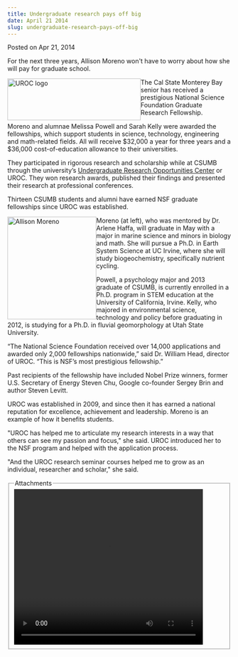 ```yaml
---
title: Undergraduate research pays off big
date: April 21 2014
slug: undergraduate-research-pays-off-big
---
```





<span class="date">Posted on Apr 21, 2014    </span>
<p>For the next three years, Allison Moreno won&apos;t have to worry
about how she will pay for graduate school.</p>
<p><img alt="UROC logo" src="http://news.csumb.edu/sites/default/files/65/attachments/news/images/uroc_updated_logo_for_web_0.jpg" style="width:300px; height:94px; float:left">The Cal State
Monterey Bay senior has received a prestigious National Science
Foundation Graduate Research Fellowship.</img></p>
<p>Moreno and alumnae Melissa Powell and Sarah Kelly were awarded
the fellowships, which support students in science, technology,
engineering and math-related fields. All will receive $32,000 a
year for three years and a $36,000 cost-of-education allowance to
their universities.</p>
<p>They participated in rigorous research and scholarship while at
CSUMB through the university&#x2019;s <a href="http://uroc.csumb.edi" rel="nofollow">Undergraduate Research Opportunities Center</a> or UROC.
They won research awards, published their findings and presented
their research at professional conferences.</p>
<p class="pullquote">Thirteen CSUMB students and alumni have earned
NSF graduate fellowships since UROC was established.</p>
<p><img alt="Allison Moreno" src="http://news.csumb.edu/sites/default/files/65/attachments/news/images/moreno.allison.jpg" style="float:left; width:200px; height:231px">Moreno (at left),
who was mentored by Dr. Arlene Haffa, will graduate in May with a
major in marine science and minors in biology and math. She will
pursue a Ph.D. in Earth System Science at UC Irvine, where she will
study biogeochemistry, specifically nutrient cycling.</img></p>
<p>Powell, a psychology major and 2013 graduate of CSUMB, is
currently enrolled in a Ph.D. program in STEM education at the
University of California, Irvine. Kelly, who majored in
environmental science, technology and policy before graduating in
2012, is studying for a Ph.D. in fluvial geomorphology at Utah
State University.</p>
<p>&#x201C;The National Science Foundation received over 14,000
applications and awarded only 2,000 fellowships nationwide,&#x201D; said
Dr. William Head, director of UROC. &#x201C;This is NSF&#x2019;s most prestigious
fellowship.&#x201D;</p>
<p>Past recipients of the fellowship have included Nobel Prize
winners, former U.S. Secretary of Energy Steven Chu, Google
co-founder Sergey Brin and author Steven Levitt.</p>
<p>UROC was established in 2009, and since then it has earned a
national reputation for excellence, achievement and leadership.
Moreno is an example of how it benefits students.</p>
<p>&quot;UROC has helped me to articulate my research interests in a way
that others can see my passion and focus,&quot; she said. UROC
introduced her to the NSF program and helped with the application
process.</p>
<p>&quot;And the UROC research seminar courses helped me to grow as an
individual, researcher and scholar,&quot; she said.</p>
<fieldset class="fieldgroup group-attachments">
<legend>Attachments</legend>
<div class="field field-type-emvideo field-field-attach-video">
<div class="field-items">
<div class="field-item odd">
<div class="emvideo emvideo-video emvideo-youtube">
<div class="emfield-emvideo emfield-emvideo-youtube">
<div id="emvideo-youtube-flash-wrapper-1">
<!--<object type="application/x-shockwave-flash" height="350" width="425" data="http://www.youtube.com/v/ymwpp991z_Y&amp;rel=0&amp;enablejsapi=1&amp;playerapiid=ytplayer&amp;fs=1" id="emvideo-youtube-flash-1">
          <param name="movie" value="http://www.youtube.com/v/ymwpp991z_Y&amp;rel=0&amp;enablejsapi=1&amp;playerapiid=ytplayer&amp;fs=1" />
          <param name="allowScriptAccess" value="sameDomain"/>
          <param name="quality" value="best"/>
          <param name="allowFullScreen" value="true"/>
          <param name="bgcolor" value="#FFFFFF"/>
          <param name="scale" value="noScale"/>
          <param name="salign" value="TL"/>
          <param name="FlashVars" value="playerMode=embedded" />
          <param name="wmode" value="transparent" />
        </object>-->
<video controls="" width="425" height="350">
<source src="http://r12---sn-o097znee.googlevideo.com/videoplayback?source=youtube&amp;pl=23&amp;mv=m&amp;dur=192.052&amp;sver=3&amp;expire=1422342108&amp;mt=1422320476&amp;initcwndbps=4175000&amp;itag=18&amp;id=o-ANzMspfR7NeLtYPDv5cBzLHpBGRMoXTn8mFJ0L10hSNf&amp;ms=au&amp;mm=31&amp;signature=0E238B8AA7D0ABC4377D9028C890C6A42A1849A6.CF96345EBC80F686024724B3283D0942EEB4F4E8&amp;fexp=900718,907263,916104,923368,927622,929821,930676,936121,9406392,941004,943917,947225,948124,952302,952605,952901,955301,957103,957105,957201,959701&amp;ratebypass=yes&amp;ipbits=0&amp;upn=G7MHuXgA8ng&amp;key=yt5&amp;ip=198.189.249.65&amp;sparams=dur,id,initcwndbps,ip,ipbits,itag,mm,ms,mv,pl,ratebypass,source,upn,expire&amp;name=ymwpp991z_Y" type="video/mp4"/></video></div>
</div>
</div>
</div>
</div>
</div>
</fieldset>





